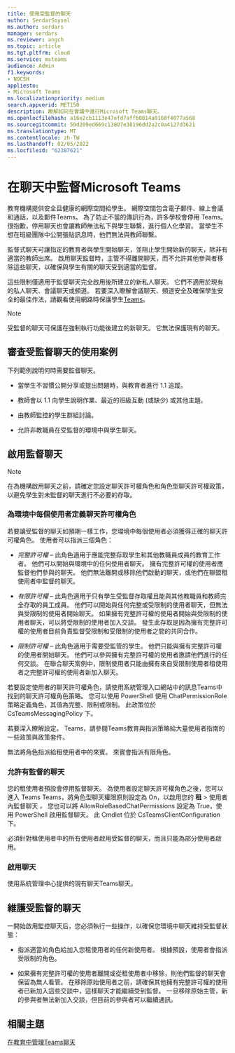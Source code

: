 ```yaml
---
title: 使用受監督的聊天
author: SerdarSoysal
ms.author: serdars
manager: serdars
ms.reviewer: angch
ms.topic: article
ms.tgt.pltfrm: cloud
ms.service: msteams
audience: Admin
f1.keywords:
- NOCSH
appliesto:
- Microsoft Teams
ms.localizationpriority: medium
search.appverid: MET150
description: 瞭解如何在會議中進行Microsoft Teams聊天。
ms.openlocfilehash: a16e2cb1113e47efd7affb0014a0160f4077a568
ms.sourcegitcommit: 59d209ed669c13807e38196dd2a2c0a4127d3621
ms.translationtype: MT
ms.contentlocale: zh-TW
ms.lasthandoff: 02/05/2022
ms.locfileid: "62387621"
---
```

# <a name="supervised-chats-in-microsoft-teams"></a>在聊天中監督Microsoft Teams

教育機構提供安全且健康的網際空間給學生。 網際空間包含電子郵件、線上會議和通話，以及郵件Teams。 為了防止不當的傳訊行為，許多學校會停用 Teams。 很抱歉，停用聊天也會讓教師無法私下與學生聯繫，進行個人化學習。 當學生不想在班級團隊中公開張貼訊息時，他們無法與教師聯繫。

監督式聊天可讓指定的教育者與學生開始聊天，並阻止學生開始新的聊天，除非有適當的教師出席。 啟用聊天監督時，主管不得離開聊天，而不允許其他參與者移除這些聊天，以確保與學生有關的聊天受到適當的監督。

這些限制僅適用于監督聊天完全啟用後所建立的新私人聊天。 它們不適用於現有的私人聊天、會議聊天或頻道。 若要深入瞭解會議聊天、頻道安全及確保學生安全的最佳作法，請觀看使用網路時保護學生[Teams](https://support.microsoft.com/topic/keeping-students-safe-while-using-teams-for-distance-learning-f00fa399-0473-4d31-ab72-644c137e11c8?ui=en-us&rs=en-us&ad=us#ID0EBBAAA=For_educators&ID0EDD=For_educators)。

> [!Note]
> 受監督的聊天可保護在強制執行功能後建立的新聊天。  它無法保護現有的聊天。

## <a name="review-use-cases-for-supervised-chats"></a>審查受監督聊天的使用案例

下列範例說明何時需要監督聊天。

- 當學生不習慣公開分享或提出問題時，與教育者進行 1.1 追蹤。

- 教師會以 1.1 向學生說明作業、最近的班級互動 (或缺少) 或其他主題。

- 由教師監控的學生群組討論。

- 允許非教職員在受監督的環境中與學生聊天。

## <a name="enable-supervised-chat"></a>啟用監督聊天

> [!Note]
> 在為機構啟用聊天之前，請確定您設定聊天許可權角色和角色型聊天許可權政策，以避免學生對未監督的聊天進行不必要的存取。

### <a name="define-chat-permission-roles-for-each-user-in-your-environment"></a>為環境中每個使用者定義聊天許可權角色

若要讓受監督的聊天如預期一樣工作，您環境中每個使用者必須獲得正確的聊天許可權角色。 使用者可以指派三個角色：

- *完整許可權* – 此角色適用于應能完整存取學生和其他教職員成員的教育工作者。 他們可以開始與環境中的任何使用者聊天。 擁有完整許可權的使用者應監督他們參與的聊天。 他們無法離開或移除他們啟動的聊天，或他們在聯盟租使用者中監督的聊天。

- *有限許可權* – 此角色適用于只有學生受監督存取權且能與其他教職員和教師完全存取的員工成員。 他們可以開始與任何完整或受限制的使用者聊天，但無法與受限制的使用者開始聊天。 如果擁有完整許可權的使用者開始與受限制的使用者聊天，可以將受限制的使用者加入交談。 發生此存取是因為擁有完整許可權的使用者目前負責監督受限制和受限制的使用者之間的共同合作。

- *限制許可權* – 此角色適用于需要受監管的學生。 他們只能與擁有完整許可權的使用者開始聊天。 他們可以參與擁有完整許可權的使用者邀請他們進行的任何交談。 在聯合聊天案例中，限制使用者只能由擁有來自受限制使用者租使用者之完整許可權的使用者新加入聊天。

若要設定使用者的聊天許可權角色，請使用系統管理入口網站中的訊息Teams中找到的聊天許可權角色策略。 您可以使用 PowerShell 使用 ChatPermissionRole 策略定義角色，其值為完整、限制或限制。 此政策位於 CsTeamsMessagingPolicy 下。

若要深入瞭解設定。 Teams，請參閱Teams教育與指派策略給大量使用者指南的一些政策與政策套件。

無法將角色指派給租使用者中的來賓。 來賓會指派有限角色。

### <a name="allow-supervised-chat"></a>允許有監督的聊天

您的租使用者預設會停用監督聊天。 為使用者設定聊天許可權角色之後，您可以進入 Teams Teams，將角色型聊天權限原則設定為 On，以啟用您的 **租** &gt; 使用者內監督聊天 *。*   您也可以將 AllowRoleBasedChatPermissions 設定為 True，使用 PowerShell 啟用監督聊天。 此 Cmdlet 位於 CsTeamsClientConfiguration 下。

必須針對租使用者中的所有使用者啟用受監督的聊天，而且只能為部分使用者啟用。

### <a name="enable-chat"></a>啟用聊天

使用系統管理中心提供的現有聊天Teams聊天。

## <a name="maintain-supervised-chats"></a>維護受監督的聊天

一開始啟用監控聊天后，您必須執行一些操作，以確保您環境中聊天維持受監督狀態：

- 指派適當的角色給加入您租使用者的任何新使用者。 根據預設，使用者會指派受限制的角色。

- 如果擁有完整許可權的使用者離開或從租使用者中移除，則他們監督的聊天會保留為無人看管。 在移除原始使用者之前，請確保其他擁有完整許可權的使用者已新加入這些交談中，這樣聊天才能繼續受到監督。 一旦移除原始主管，新的參與者無法新加入交談，但目前的參與者可以繼續通訊。

## <a name="related-topics"></a>相關主題

[在教育中管理Teams聊天](https://support.microsoft.com/topic/supervised-chats-in-microsoft-teams-for-education-ad3aaafc-c85a-416f-95f9-d691f419cbb8?storagetype=live)
